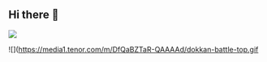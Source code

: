 ## Hi there 👋

<!--
**liriano18/liriano18** is a ✨ _special_ ✨ repository because its `README.md` (this file) appears on your GitHub profile.

Here are some ideas to get you started:

- 🔭 I’m currently working on ...
- 🌱 I’m currently learning ...
- 👯 I’m looking to collaborate on ...
- 🤔 I’m looking for help with ...
- 💬 Ask me about ...
- 📫 How to reach me: ...
- 😄 Pronouns: ...
- ⚡ Fun fact: ...
-->
 ![](https://media1.tenor.com/m/nk7G1Xlz2akAAAAd/sung-jin-woo-solo-leveling.gif)


![](https://media1.tenor.com/m/DfQaBZTaR-QAAAAd/dokkan-battle-top.gif
